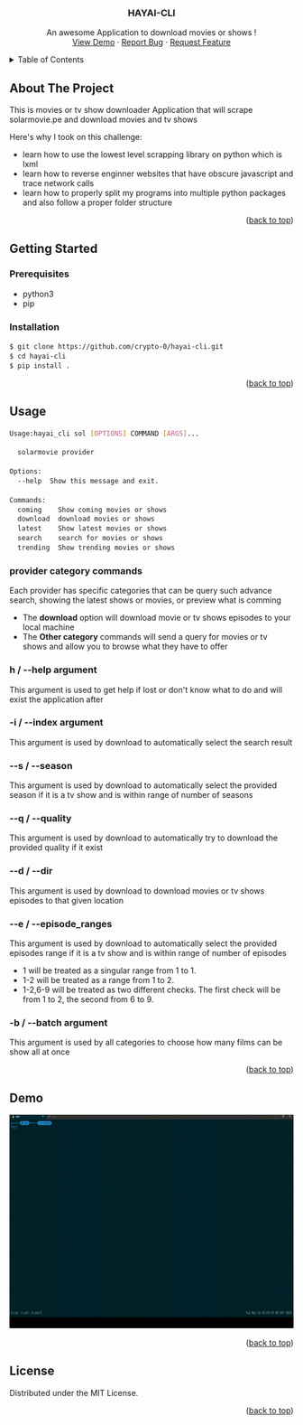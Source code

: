 <a name="readme-top"></a>
<!-- PROJECT LOGO -->
<br />
<div align="center">

  <h3 align="center">HAYAI-CLI</h3>

  <p align="center">
    An awesome Application to download movies or shows !
    <br />
    <a href="#demo">View Demo</a>
    ·
    <a href="https://github.com/crypto-0/hayai-cli/issues">Report Bug</a>
    ·
    <a href="https://github.com/crypto-0/hayai-cli/pulls">Request Feature</a>
  </p>
</div>



<!-- TABLE OF CONTENTS -->
<details>
  <summary>Table of Contents</summary>
  <ol>
    <li>
      <a href="#about-the-project">About The Project</a>
    </li>
    <li>
      <a href="#getting-started">Getting Started</a>
      <ul>
        <li><a href="#prerequisites">Prerequisites</a></li>
        <li><a href="#installation">Installation</a></li>
      </ul>
    </li>
    <li><a href="#usage">Usage</a></li>
    <li><a href="#demo">Demo</a></li>
    <li><a href="#license">License</a></li>
  </ol>
</details>



<!-- ABOUT THE PROJECT -->
## About The Project

This is movies or tv show downloader Application that will scrape solarmovie.pe and download movies and tv shows

Here's why I took on this challenge:
* learn how to use the lowest level scrapping library on python which is lxml
* learn how to reverse enginner websites that have obscure javascript and trace network calls
* learn how to properly split my programs into multiple python packages and also follow a proper folder structure

<p align="right">(<a href="#readme-top">back to top</a>)</p>


<!-- GETTING STARTED -->
## Getting Started

### Prerequisites

* python3
* pip

### Installation
```sh
$ git clone https://github.com/crypto-0/hayai-cli.git
$ cd hayai-cli
$ pip install .
```
<p align="right">(<a href="#readme-top">back to top</a>)</p>

<!-- USAGE EXAMPLES -->
## Usage
```sh
Usage:hayai_cli sol [OPTIONS] COMMAND [ARGS]...

  solarmovie provider

Options:
  --help  Show this message and exit.

Commands:
  coming    Show coming movies or shows
  download  download movies or shows
  latest    Show latest movies or shows
  search    search for movies or shows
  trending  Show trending movies or shows
```
### provider category commands
Each provider has specific categories that can be query such advance search, showing the latest shows or movies, or preview what is comming
* The **download** option will download movie or tv shows episodes to your local machine
* The **Other category** commands will send a query for  movies or tv shows and allow you to browse what they have to offer
### h / --help argument
This argument is used to get help if lost or don't know what to do and will exist the application after

### -i / --index argument
This argument is used by download to automatically select the search result

### --s / --season
This argument is used by download to automatically select the provided season if it is a tv show and is within range of number of seasons

### --q / --quality
This argument is used by download to automatically try to download the provided quality if it exist

### --d / --dir
This argument is used by download to download movies or tv shows episodes to that given location
### --e / --episode_ranges
This argument is used by download to automatically select the provided episodes range if it is a tv show and is within range of number of episodes
* 1 will be treated as a singular range from 1 to 1.
* 1-2 will be treated as a range from 1 to 2.
* 1-2,6-9 will be treated as two different checks. The first check will be from 1 to 2, the second from 6 to 9.
### -b / --batch argument
This argument is used by all categories to choose how many films can be show all at once
<p align="right">(<a href="#readme-top">back to top</a>)</p>

## Demo
<img src="hayai-cli.gif" />
<p align="right">(<a href="#readme-top">back to top</a>)</p>

<!-- LICENSE -->
## License

Distributed under the MIT License.

<p align="right">(<a href="#readme-top">back to top</a>)</p>


